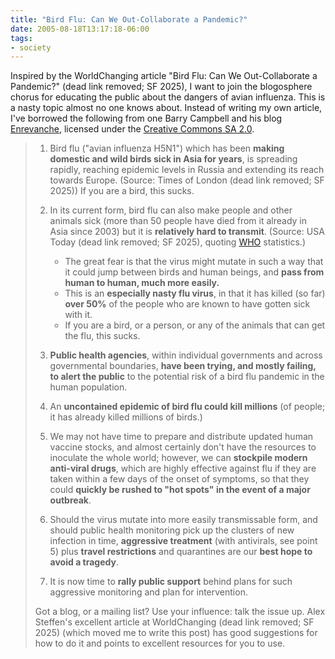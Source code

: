 ```yaml
---
title: "Bird Flu: Can We Out-Collaborate a Pandemic?"
date: 2005-08-18T13:17:18-06:00
tags:
- society
---
```


Inspired by the WorldChanging article "Bird Flu: Can We Out-Collaborate a Pandemic?" (dead link removed; SF 2025), I want to join the blogosphere chorus for educating the public about the dangers of avian influenza. This is a nasty topic almost no one knows about. Instead of writing my own article, I've borrowed the following from one Barry Campbell and his blog [Enrevanche](https://enrevanche.blogspot.com/2005/08/bird-flu-can-we-out-collaborate.html), licensed under the [Creative Commons SA 2.0](http://creativecommons.org/licenses/by-sa/2.0/).

<!-- truncate -->

> 1. Bird flu ("avian influenza H5N1") which has been **making domestic and wild birds sick in Asia for years**, is spreading rapidly, reaching epidemic levels in Russia and extending its reach towards Europe. (Source: Times of London (dead link removed; SF 2025)) If you are a bird, this sucks.
>
> 2. In its current form, bird flu can also make people and other animals sick (more than 50 people have died from it already in Asia since 2003) but it is **relatively hard to transmit**. (Source: USA Today (dead link removed; SF 2025), quoting [WHO](https://www.who.int/en/) statistics.)
>    * The great fear is that the virus might mutate in such a way that it could jump between birds and human beings, and **pass from human to human, much more easily.**
>    * This is an **especially nasty flu virus**, in that it has killed (so far) **over 50%** of the people who are known to have gotten sick with it.
>    * If you are a bird, or a person, or any of the animals that can get the flu, this sucks.
>
> 3. **Public health agencies**, within individual governments and across governmental boundaries, **have been trying, and mostly failing, to alert the public** to the potential risk of a bird flu pandemic in the human population.
>
> 4. An **uncontained epidemic of bird flu could kill millions** (of people; it has already killed millions of birds.)
>
> 5. We may not have time to prepare and distribute updated human vaccine stocks, and almost certainly don't have the resources to inoculate the whole world; however, we can **stockpile modern anti-viral drugs**, which are highly effective against flu if they are taken within a few days of the onset of symptoms, so that they could **quickly be rushed to "hot spots" in the event of a major outbreak**.
>
> 6. Should the virus mutate into more easily transmissable form, and should public health monitoring pick up the clusters of new infection in time, **aggressive treatment** (with antivirals, see point 5) plus **travel restrictions** and quarantines are our **best hope to avoid a tragedy**.
>
> 7. It is now time to **rally public support** behind plans for such aggressive monitoring and plan for intervention.
>
> Got a blog, or a mailing list? Use your influence: talk the issue up. Alex Steffen's excellent article at WorldChanging (dead link removed; SF 2025) (which moved me to write this post) has good suggestions for how to do it and points to excellent resources for you to use.
